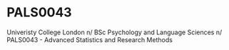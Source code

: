 # PALS0043
Univeristy College London n/
BSc Psychology and Language Sciences n/
PALS0043 - Advanced Statistics and Research Methods
